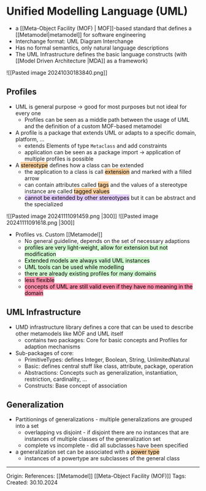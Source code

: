 # Unified Modelling Language (UML)

- a [[Meta-Object Facility (MOF) | MOF]]-based standard that defines a [[Metamodel|metamodel]]  for software engineering
- Interchange format: UML Diagram Interchange
- Has no formal semantics, only natural language descriptions
- The UML Infrastructure defines the basic language constructs (with [[Model Driven Architecture |MDA]] as a framework)

![[Pasted image 20241030183840.png]]

## Profiles

- UML is general purpose -> good for most purposes but not ideal for every one
	- Profiles can be seen as a middle path between the usage of UML and the definition of a custom MOF-based metamodel
- A profile is a package that extends UML or adapts to a specific domain, platform, ...
	- extends Elements of type `Metaclass` and add constraints
	- application can be seen as a package import -> application of multiple profiles is possible
- A <mark style="background: #FFB86CA6;">stereotype</mark> defines how a class can be extended
	- the application to a class is call <mark style="background: #FFB86CA6;">extension</mark> and marked with a filled arrow
	- can contain attributes called <mark style="background: #FFB86CA6;">tags</mark> and the values of a stereotype instance are called <mark style="background: #FFB86CA6;">tagged values</mark>
	- <mark style="background: #D2B3FFA6;">cannot be extended by other stereotypes</mark> but it can be abstract and the specialized

![[Pasted image 20241111091459.png |300]]
![[Pasted image 20241111091618.png |300]]

- Profiles vs. Custom [[Metamodel]] 
	- No general guideline, depends on the set of necessary adaptions
	- <mark style="background: #BBFABBA6;">profiles are very light-weight, allow for extension but not modification</mark>
	- <mark style="background: #BBFABBA6;">Extended models are always valid UML instances</mark>
	- <mark style="background: #BBFABBA6;">UML tools can be used while modelling</mark>
	- <mark style="background: #BBFABBA6;">there are already existing profiles for many domains</mark>
	- <mark style="background: #FF5582A6;">less flexible</mark>
	- <mark style="background: #FF5582A6;">concepts of UML are still valid even if they have no meaning in the domain</mark>

## UML Infrastructure

- UMD infrastructure library defines a core that can be used to describe other metamodels like MOF and UML itself
	- contains two packages: Core for basic concepts and Profiles for adaption mechanisms
- Sub-packages of core:
	- PrimitiveTypes: defines Integer, Boolean, String, UnlimitedNatural
	- Basic: defines central stuff like class, attribute, package, operation
	- Abstractions: Concepts such as generalization, instantiation, restriction, cardinality, ...
	- Constructs: Base concept of association

## Generalization

- Partitionings of generalizations - multiple generalizations are grouped into a set
	- overlapping vs disjoint - if disjoint there are no instances that are instances of multiple classes of the generalization set
	- complete vs incomplete - did all subclasses have been specified
- a generalization set can be associated with a <mark style="background: #FFB86CA6;">power type</mark>
	- instances of a powertype are subclasses of the general class

---

Origin: 
References: [[Metamodel]] [[Meta-Object Facility (MOF)]]
Tags: 
Created: 30.10.2024


